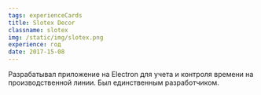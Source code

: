 ```yaml
---
tags: experienceCards
title: Slotex Decor
classname: slotex
img: /static/img/slotex.png
experience: год
date: 2017-15-08
---
```

Разрабатывал приложение на Electron для учета и контроля времени на производственной линии. Был единственным разработчиком.

